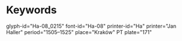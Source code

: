 # Keywords
glyph-id="Ha-08_0215"
font-id="Ha-08"
printer-id="Ha"
printer="Jan Haller"
period="1505–1525"
place="Kraków"
PT plate="171"
